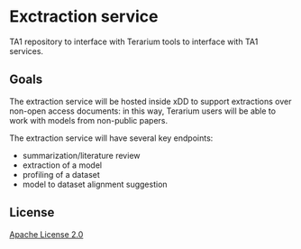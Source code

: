 # Exctraction service

TA1 repository to interface with Terarium tools to interface with TA1 services.

## Goals

The extraction service will be hosted inside xDD to support extractions over non-open access documents: in this way, Terarium users will be able to work with models from non-public papers.

The extraction service will have several key endpoints:
- summarization/literature review
- extraction of a model
- profiling of a dataset
- model to dataset alignment suggestion

## License

[Apache License 2.0](LICENSE)
